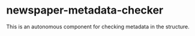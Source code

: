 newspaper-metadata-checker
===============================

This is an autonomous component for checking metadata in the structure.

